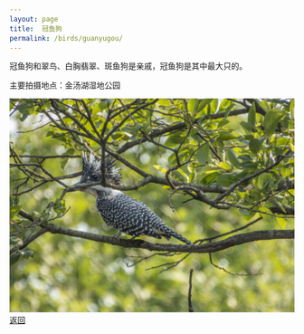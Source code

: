 ```yaml
---
layout: page
title: 	冠鱼狗
permalink: /birds/guanyugou/
---
```

冠鱼狗和翠鸟、白胸翡翠、斑鱼狗是亲戚，冠鱼狗是其中最大只的。

主要拍摄地点：金汤湖湿地公园

![](../picture/冠鱼狗/DSCN0204-NRW_DxO_DeepPRIME.jpg)
[返回](../../)